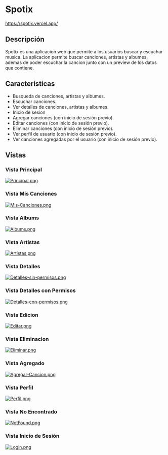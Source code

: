 # Spotix

https://spotix.vercel.app/

## Descripción

Spotix es una aplicacion web que permite a los usuarios buscar y escuchar musica. La aplicacion permite buscar canciones, artistas y albumes, ademas de poder escuchar la cancion junto con un preview de los datos que contiene.

## Características

- Busqueda de canciones, artistas y albumes.
- Escuchar canciones.
- Ver detalles de canciones, artistas y albumes.
- Inicio de sesion
- Agregar canciones (con inicio de sesión previo).
- Editar canciones (con inicio de sesión previo).
- Eliminar canciones (con inicio de sesión previo).
- Ver perfil de usuario (con inicio de sesión previo).
- Ver canciones agregadas por el usuario (con inicio de sesión previo).


## Vistas

### Vista Principal
[![Principal.png](https://i.postimg.cc/T3FCdfFS/Principal.png)](https://postimg.cc/9DPG15Wt)

### Vista Mis Canciones
[![Mis-Canciones.png](https://i.postimg.cc/RVCPGPwP/Mis-Canciones.png)](https://postimg.cc/MX4bpmPR)

### Vista Albums
[![Albums.png](https://i.postimg.cc/FRtWZNxc/Albums.png)](https://postimg.cc/mcwyZxJ2)

### Vista Artistas
[![Artistas.png](https://i.postimg.cc/Bb4mrpkn/Artistas.png)](https://postimg.cc/R6p1f7vk)

### Vista Detalles
[![Detalles-sin-permisos.png](https://i.postimg.cc/CKMkptLt/Detalles-sin-permisos.png)](https://postimg.cc/pm7pDsjY)

### Vista Detalles con Permisos
[![Detalles-con-permisos.png](https://i.postimg.cc/9FrcKBhp/Detalles-con-permisos.png)](https://postimg.cc/SJb0zCj2)

### Vista Edicion
[![Editar.png](https://i.postimg.cc/Hnz6d514/Editar.png)](https://postimg.cc/gLwVKxJn)

### Vista Eliminacion
[![Eliminar.png](https://i.postimg.cc/bY9CxXSD/Eliminar.png)](https://postimg.cc/kDDvCpcq)

### Vista Agregado
[![Agregar-Cancion.png](https://i.postimg.cc/3xdtQdSm/Agregar-Cancion.png)](https://postimg.cc/4YR6zNTx)

### Vista Perfil
[![Perfil.png](https://i.postimg.cc/dtW5f8BJ/Perfil.png)](https://postimg.cc/F7Lbdk86)

### Vista No Encontrado
[![NotFound.png](https://i.postimg.cc/hP6KB74q/NotFound.png)](https://postimg.cc/Mv7C0Hjs)

### Vista Inicio de Sesión
[![Login.png](https://i.postimg.cc/cHQDk2Dz/Login.png)](https://postimg.cc/yg8XkQCh)